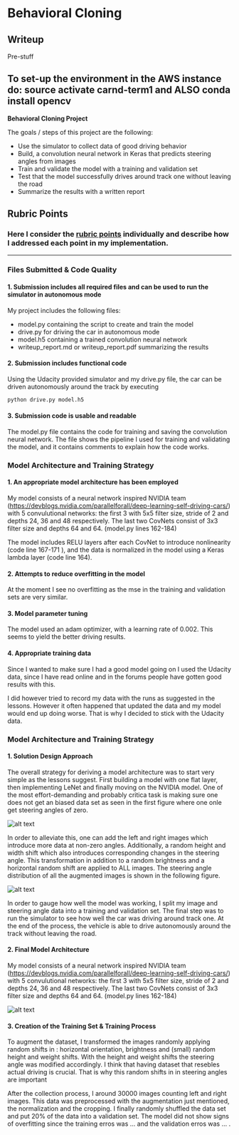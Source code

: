 # **Behavioral Cloning** 

## Writeup

Pre-stuff

To set-up the environment in the AWS instance do: source activate carnd-term1 and ALSO
conda install opencv
---
**Behavioral Cloning Project**

The goals / steps of this project are the following:
* Use the simulator to collect data of good driving behavior
* Build, a convolution neural network in Keras that predicts steering angles from images
* Train and validate the model with a training and validation set
* Test that the model successfully drives around track one without leaving the road
* Summarize the results with a written report

[//]: # (Image References)

[image1]: ./examples/model.png "Model Visualization"
[image2]: ./examples/placeholder.png "Grayscaling"
[image3]: ./examples/angles_before_augment_udacitydata.png "Udacity Data Before Augmentation"
[image4]: ./examples/angles_after_augment_udacitydata.png "Udacity Data After Augmentation"
[image5]: ./examples/placeholder_small.png "Recovery Image"
[image6]: ./examples/placeholder_small.png "Normal Image"
[image7]: ./examples/placeholder_small.png "Flipped Image"

## Rubric Points
### Here I consider the [rubric points](https://review.udacity.com/#!/rubrics/432/view) individually and describe how I addressed each point in my implementation.  

---
### Files Submitted & Code Quality

#### 1. Submission includes all required files and can be used to run the simulator in autonomous mode

My project includes the following files:
* model.py containing the script to create and train the model
* drive.py for driving the car in autonomous mode
* model.h5 containing a trained convolution neural network 
* writeup_report.md or writeup_report.pdf summarizing the results

#### 2. Submission includes functional code
Using the Udacity provided simulator and my drive.py file, the car can be driven autonomously around the track by executing 
```sh
python drive.py model.h5
```
#### 3. Submission code is usable and readable

The model.py file contains the code for training and saving the convolution neural network. The file shows the pipeline I used for training and validating the model, and it contains comments to explain how the code works.

### Model Architecture and Training Strategy

#### 1. An appropriate model architecture has been employed

My model consists of a neural network inspired NVIDIA team (https://devblogs.nvidia.com/parallelforall/deep-learning-self-driving-cars/) with 5 convulutional networks: the first 3 with 5x5 filter size, stride of 2 and depths 24, 36 and 48 respectively. The last two CovNets consist of 3x3 filter size and depths 64 and 64. (model.py lines 162-184) 

The model includes RELU layers after each CovNet to introduce nonlinearity (code line 167-171 ), and the data is normalized in the model using a Keras lambda layer (code line 164). 

#### 2. Attempts to reduce overfitting in the model

At the moment I see no overfitting as the mse in the training and validation sets are very similar.

#### 3. Model parameter tuning

The model used an adam optimizer, with a learning rate of 0.002. This seems to yield the better driving results.

#### 4. Appropriate training data

Since I wanted to make sure I had a good model going on I used the Udacity data, since I have read online and in the forums
people have gotten good results with this.

I did however tried to record my data with the runs as suggested in the lessons. However it often happened that updated
the data and my model would end up doing worse. That is why I decided to stick with the Udacity data.   

### Model Architecture and Training Strategy

#### 1. Solution Design Approach

The overall strategy for deriving a model architecture was to start very simple as the lessons suggest. First building a model
with one flat layer, then implementing LeNet and finally moving on the NVIDIA model. One of the most effort-demanding and probably
critica task is making sure one does not get an biased data set as seen in the first figure where one onle get steering angles of
zero.

![alt text][image2]

In order to alleviate this, one can add the left and right images which introduce more data at non-zero angles. Additionally,
a random height and width shift which also introduces corresponding changes in the steering angle. This transformation in
addition to a random brightness and a horizontal random shift are applied to ALL images. The steering angle distribution of
all the augmented images is shown in the following figure. 

![alt text][image3]

In order to gauge how well the model was working, I split my image and steering angle data into a training and validation set. 
The final step was to run the simulator to see how well the car was driving around track one. 
At the end of the process, the vehicle is able to drive autonomously around the track without leaving the road.

#### 2. Final Model Architecture

My model consists of a neural network inspired NVIDIA team (https://devblogs.nvidia.com/parallelforall/deep-learning-self-driving-cars/) with 5 convulutional networks: the first 3 with 5x5 filter size, stride of 2 and depths 24, 36 and 48 respectively. The last two CovNets consist of 3x3 filter size and depths 64 and 64. (model.py lines 162-184) 

![alt text][image1]

#### 3. Creation of the Training Set & Training Process

To augment the dataset, I transformed the images randomly applying random shifts in : horizontal orientation, brightness and (small) random height and weight shifts. With the height and weight shifts the steering angle was modified accordingly. I think that having dataset that resebles actual driving is crucial. That is why this random shifts in in steering angles are important 

After the collection process, I around 30000 images counting left and right images. This data was preprocessed with the augmentation just mentioned, the normalization and the cropping. I finally randomly shuffled the data set and put 20% of the data into a validation set. The model did not show signs of overfitting since the training erros was ... and the validation erros was ... . 
